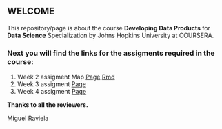 ## WELCOME  

This repository/page is about the course **Developing Data Products** for **Data Science** Specialization by Johns Hopkins University at COURSERA.    

### Next you will find the links for the assigments required in the course:  

1. Week 2 assigment Map [Page](./developing_data_products_week2.md) [Rmd](https://github.com/mraviela/data-products/blob/master/developing_data_products_week2.Rmd)    
2. Week 3 assigment [Page](./coming_soon.md)  
3. Week 4 assigment [Page](./coming_soon.md)  


**Thanks to all the reviewers.**  

Miguel Raviela
